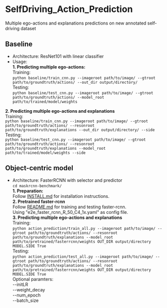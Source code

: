 # SelfDriving_Action_Prediction
Multiple ego-actions and explanations predictions on new annotated self-driving dataset

## Baseline
- Architecture: ResNet101 with linear classifier  
- Usage:  
**1. Predicting multiple ego-actions:**  
Training:  
```python baseline/train_cnn.py --imageroot path/to/image/ --gtroot path/to/groundtruth/actions/ --out_dir output/directory/```  
Testing:  
```python baseline/test_cnn.py --imageroot path/to/image/ --gtroot path/to/groundtruth/actions/ --model_root path/to/trained/model/weights```  

**2. Predicting multiple ego-actions and explanations**  
Training:  
```python baseline/train_cnn.py --imageroot path/to/image/ --gtroot path/to/groundtruth/actions/ --resonroot path/to/groundtruth/explanations --out_dir output/directory/ --side```  
Testing:  
```python baseline/test_cnn.py --imageroot path/to/image/ --gtroot path/to/groundtruth/actions/ --resonroot path/to/groundtruth/explanations --model_root path/to/trained/model/weights --side```  


## Object-centric model  
- Architecture: FasterRCNN with selector and predictor  
```cd maskrcnn-benchmark/```  
**1. Preparation:**  
Follow [INSTALL.md](INSTALL.md) for installation instructions.  
**2. Pretrained faster-rcnn**  
Follow [README.md](README.md) for training and testing faster-rcnn.  
Using "e2e_faster_rcnn_R_50_C4_1x.yaml" as config file.  
**3. Predicting multiple ego-actions and explanations**  
Training:  
```python action_prediction/train_all.py --imageroot path/to/image/ --gtroot path/to/groundtruth/actions/ --resonroot path/to/groundtruth/explanations --model_root path/to/pretrained/fasterrcnn/weights OUT_DIR output/directory MODEL.SIDE True```  
Testing:  
```python action_prediction/test_all.py --imageroot path/to/image/ --gtroot path/to/groundtruth/actions/ --resonroot path/to/groundtruth/explanations --model_root path/to/pretrained/fasterrcnn/weights OUT_DIR output/directory MODEL.SIDE True```  
Optional paramters:  
  --initLR  
  --weight_decay  
  --num_epoch  
  --batch_size  
